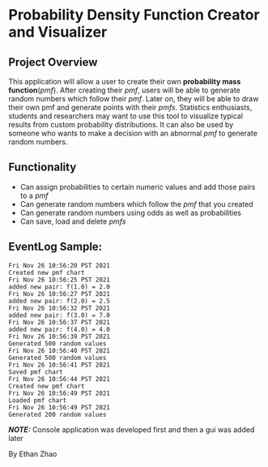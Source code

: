 # Probability Density Function Creator and Visualizer

## Project Overview
This application will allow a user to create their own **probability mass function**(*pmf*). After creating their *pmf*, users will be able to generate random numbers which follow their *pmf*. Later on, they will be able to draw their own pmf and generate points with their *pmfs*. Statistics enthusiasts, students and researchers may want to use this tool to visualize typical results from custom probability distributions. It can also be used by someone who wants to make a decision with an abnormal *pmf* to generate random numbers.

## Functionality
- Can assign probabilities to certain numeric values and add those pairs to a *pmf*
- Can generate random numbers which follow the *pmf* that you created
- Can generate random numbers using odds as well as probabilities
- Can save, load and delete *pmfs*

## EventLog Sample:
```
Fri Nov 26 10:56:20 PST 2021
Created new pmf chart
Fri Nov 26 10:56:25 PST 2021
added new pair: f(1.0) = 2.0
Fri Nov 26 10:56:27 PST 2021
added new pair: f(2.0) = 2.5
Fri Nov 26 10:56:32 PST 2021
added new pair: f(3.0) = 7.0
Fri Nov 26 10:56:37 PST 2021
added new pair: f(4.0) = 4.0
Fri Nov 26 10:56:39 PST 2021
Generated 500 random values
Fri Nov 26 10:56:40 PST 2021
Generated 500 random values
Fri Nov 26 10:56:41 PST 2021
Saved pmf chart
Fri Nov 26 10:56:44 PST 2021
Created new pmf chart
Fri Nov 26 10:56:49 PST 2021
Loaded pmf chart
Fri Nov 26 10:56:49 PST 2021
Generated 200 random values
```

**_NOTE:_** Console application was developed first and then a gui was added later

By Ethan Zhao
